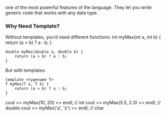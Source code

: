 one of the most powerful features of the language. They let you write generic code that works with any data type.

### Why Need Template?
Without templates, you’d need different functions:
    int myMax(int a, int b) {
        return (a > b) ? a : b;
    }

    double myMax(double a, double b) {
        return (a > b) ? a : b;
    }

But with templates:

    template <typename T>
    T myMax(T a, T b) {
        return (a > b) ? a : b;
    }

cout << myMax(10, 20) << endl;        // int
cout << myMax(5.5, 2.3) << endl;      // double
cout << myMax('a', 'z') << endl;      // char
